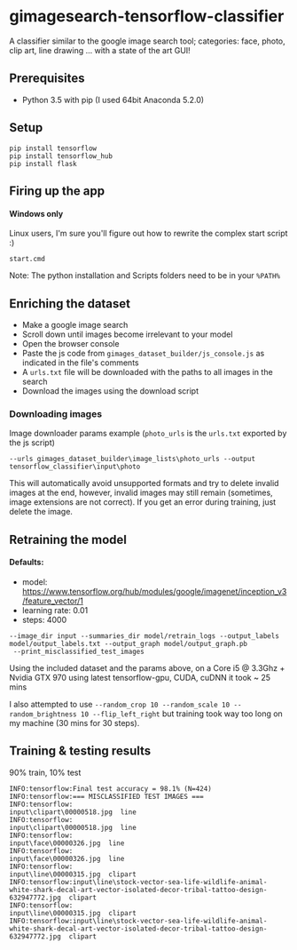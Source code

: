 # gimagesearch-tensorflow-classifier
A classifier similar to the google image search tool; categories: face, photo, clip art, line drawing
... with a state of the art GUI!


## Prerequisites
- Python 3.5 with pip (I used 64bit Anaconda 5.2.0)


## Setup
```
pip install tensorflow
pip install tensorflow_hub
pip install flask
```

## Firing up the app
#### Windows only
Linux users, I'm sure you'll figure out how to rewrite the complex start script :)
```
start.cmd
```
Note: The python installation and Scripts folders need to be in your ``%PATH%``


## Enriching the dataset
- Make a google image search
- Scroll down until images become irrelevant to your model
- Open the browser console
- Paste the js code from ``gimages_dataset_builder/js_console.js`` as indicated in the file's comments
- A ``urls.txt`` file will be downloaded with the paths to all images in the search
- Download the images using the download script

### Downloading images
Image downloader params example (``photo_urls`` is the ``urls.txt`` exported by the js script)
```
--urls gimages_dataset_builder\image_lists\photo_urls --output tensorflow_classifier\input\photo
```
This will automatically avoid unsupported formats and try to delete invalid images at the end, however, invalid images may still remain (sometimes, image extensions are not correct).
If you get an error during training, just delete the image.


## Retraining the model
#### Defaults:
- model: https://www.tensorflow.org/hub/modules/google/imagenet/inception_v3/feature_vector/1
- learning rate: 0.01
- steps: 4000
```
--image_dir input --summaries_dir model/retrain_logs --output_labels model/output_labels.txt --output_graph model/output_graph.pb
 --print_misclassified_test_images
```
Using the included dataset and the params above, on a Core i5 @ 3.3Ghz + Nvidia GTX 970 using latest tensorflow-gpu, CUDA, cuDNN it took ~ 25 mins

I also attempted to use ``--random_crop 10 --random_scale 10 --random_brightness 10 --flip_left_right`` but training took way too long on my machine (30 mins for 30 steps).


## Training & testing results
90% train, 10% test
```
INFO:tensorflow:Final test accuracy = 98.1% (N=424)
INFO:tensorflow:=== MISCLASSIFIED TEST IMAGES ===
INFO:tensorflow:                                            input\clipart\00000518.jpg  line
INFO:tensorflow:                                            input\clipart\00000518.jpg  line
INFO:tensorflow:                                               input\face\00000326.jpg  line
INFO:tensorflow:                                               input\face\00000326.jpg  line
INFO:tensorflow:                                               input\line\00000315.jpg  clipart
INFO:tensorflow:input\line\stock-vector-sea-life-wildlife-animal-white-shark-decal-art-vector-isolated-decor-tribal-tattoo-design-632947772.jpg  clipart
INFO:tensorflow:                                               input\line\00000315.jpg  clipart
INFO:tensorflow:input\line\stock-vector-sea-life-wildlife-animal-white-shark-decal-art-vector-isolated-decor-tribal-tattoo-design-632947772.jpg  clipart
```